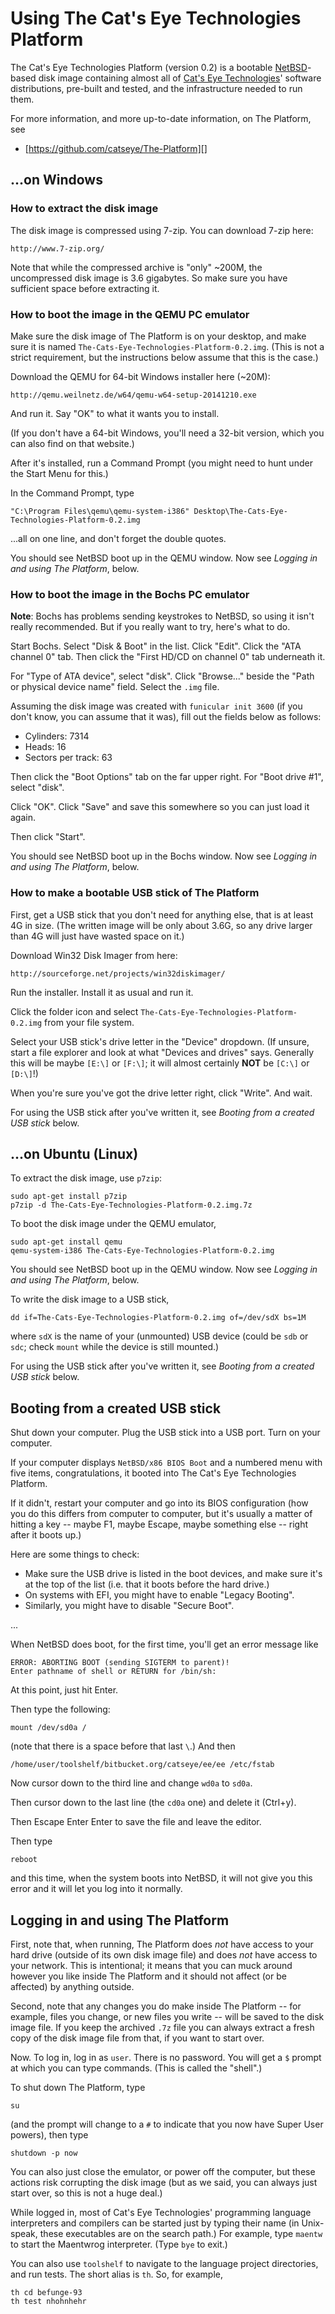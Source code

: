 Using The Cat's Eye Technologies Platform
=========================================

The Cat's Eye Technologies Platform (version 0.2) is a bootable [NetBSD][]-based
disk image containing almost all of [Cat's Eye Technologies][]' software
distributions, pre-built and tested, and the infrastructure needed to run them.

For more information, and more up-to-date information, on The Platform, see

*   [https://github.com/catseye/The-Platform][]

[NetBSD]: http://netbsd.org/
[Cat's Eye Technologies]: http://catseye.tc/
[https://github.com/catseye/The-Platform]: https://github.com/catseye/The-Platform

...on Windows
-------------

### How to extract the disk image ###

The disk image is compressed using 7-zip.  You can download 7-zip here:

    http://www.7-zip.org/

Note that while the compressed archive is "only" ~200M, the uncompressed disk
image is 3.6 gigabytes.  So make sure you have sufficient space before
extracting it.

### How to boot the image in the QEMU PC emulator ###

Make sure the disk image of The Platform is on your desktop, and make sure
it is named `The-Cats-Eye-Technologies-Platform-0.2.img`.  (This is not a
strict requirement, but the instructions below assume that this is the case.)

Download the QEMU for 64-bit Windows installer here (~20M):

    http://qemu.weilnetz.de/w64/qemu-w64-setup-20141210.exe

And run it.  Say "OK" to what it wants you to install.

(If you don't have a 64-bit Windows, you'll need a 32-bit version, which
you can also find on that website.)

After it's installed, run a Command Prompt (you might need to hunt under
the Start Menu for this.)

In the Command Prompt, type

    "C:\Program Files\qemu\qemu-system-i386" Desktop\The-Cats-Eye-Technologies-Platform-0.2.img

...all on one line, and don't forget the double quotes.

You should see NetBSD boot up in the QEMU window.  Now see
_Logging in and using The Platform_, below.

### How to boot the image in the Bochs PC emulator ###

**Note**: Bochs has problems sending keystrokes to NetBSD, so using it
isn't really recommended.  But if you really want to try, here's what to do.

Start Bochs.  Select "Disk & Boot" in the list.  Click "Edit".
Click the "ATA channel 0" tab.  Then click the "First HD/CD on channel 0"
tab underneath it.

For "Type of ATA device", select "disk".  Click "Browse..." beside the
"Path or physical device name" field.  Select the `.img` file.

Assuming the disk image was created with `funicular init 3600` (if you don't
know, you can assume that it was), fill out the fields below as follows:

*   Cylinders: 7314
*   Heads: 16
*   Sectors per track: 63

Then click the "Boot Options" tab on the far upper right.
For "Boot drive #1", select "disk".

Click "OK".  Click "Save" and save this somewhere so you can just
load it again.

Then click "Start".

You should see NetBSD boot up in the Bochs window.  Now see
_Logging in and using The Platform_, below.

### How to make a bootable USB stick of The Platform ###

First, get a USB stick that you don't need for anything else, that is at
least 4G in size.  (The written image will be only about 3.6G, so any drive
larger than 4G will just have wasted space on it.)

Download Win32 Disk Imager from here:

    http://sourceforge.net/projects/win32diskimager/

Run the installer.  Install it as usual and run it.

Click the folder icon and select `The-Cats-Eye-Technologies-Platform-0.2.img`
from your file system.

Select your USB stick's drive letter in the "Device" dropdown.  (If unsure,
start a file explorer and look at what "Devices and drives" says.  Generally
this will be maybe `[E:\]` or `[F:\]`; it will almost certainly **NOT** be
`[C:\]` or `[D:\]`!)

When you're sure you've got the drive letter right, click "Write".  And wait.

For using the USB stick after you've written it, see
_Booting from a created USB stick_ below.

...on Ubuntu (Linux)
--------------------

To extract the disk image, use `p7zip`:

    sudo apt-get install p7zip
    p7zip -d The-Cats-Eye-Technologies-Platform-0.2.img.7z

To boot the disk image under the QEMU emulator,

    sudo apt-get install qemu
    qemu-system-i386 The-Cats-Eye-Technologies-Platform-0.2.img

You should see NetBSD boot up in the QEMU window.  Now see
_Logging in and using The Platform_, below.

To write the disk image to a USB stick,

    dd if=The-Cats-Eye-Technologies-Platform-0.2.img of=/dev/sdX bs=1M

where `sdX` is the name of your (unmounted) USB device (could be `sdb` or
`sdc`; check `mount` while the device is still mounted.)

For using the USB stick after you've written it, see
_Booting from a created USB stick_ below.

Booting from a created USB stick
--------------------------------

Shut down your computer.  Plug the USB stick into a USB port.  Turn on your
computer.

If your computer displays `NetBSD/x86 BIOS Boot` and a numbered menu with
five items, congratulations, it booted into The Cat's Eye Technologies Platform.

If it didn't, restart your computer and go into its BIOS configuration
(how you do this differs from computer to computer, but it's usually a
matter of hitting a key -- maybe F1, maybe Escape, maybe something else --
right after it boots up.)

Here are some things to check:

*   Make sure the USB drive is listed in the boot devices, and make
    sure it's at the top of the list (i.e. that it boots before the
    hard drive.)
*   On systems with EFI, you might have to enable "Legacy Booting".
*   Similarly, you might have to disable "Secure Boot".

...

When NetBSD does boot, for the first time, you'll get an error message like

    ERROR: ABORTING BOOT (sending SIGTERM to parent)!
    Enter pathname of shell or RETURN for /bin/sh:

At this point, just hit Enter.

Then type the following:

    mount /dev/sd0a /

(note that there is a space before that last `\`.)  And then

    /home/user/toolshelf/bitbucket.org/catseye/ee/ee /etc/fstab

Now cursor down to the third line and change `wd0a` to `sd0a`.

Then cursor down to the last line (the `cd0a` one) and delete it (Ctrl+y).

Then Escape Enter Enter to save the file and leave the editor.

Then type

    reboot

and this time, when the system boots into NetBSD, it will not give you
this error and it will let you log into it normally.

Logging in and using The Platform
---------------------------------

First, note that, when running, The Platform does *not* have access to your
hard drive (outside of its own disk image file) and does *not* have access
to your network.  This is intentional; it means that you can muck around
however you like inside The Platform and it should not affect (or be affected)
by anything outside.

Second, note that any changes you do make inside The Platform -- for example,
files you change, or new files you write -- will be saved to the disk image
file.  If you keep the archived `.7z` file you can always extract a fresh
copy of the disk image file from that, if you want to start over.

Now.  To log in, log in as `user`.  There is no password.  You will get a
`$` prompt at which you can type commands.  (This is called the "shell".)

To shut down The Platform, type

    su

(and the prompt will change to a `#` to indicate that you now have Super
User powers), then type

    shutdown -p now

You can also just close the emulator, or power off the computer, but these
actions risk corrupting the disk image (but as we said, you can always just
start over, so this is not a huge deal.)

While logged in, most of Cat's Eye Technologies' programming language
interpreters and compilers can be started just by typing their name
(in Unix-speak, these executables are on the search path.)  For example,
type `maentw` to start the Maentwrog interpreter.  (Type `bye` to exit.)

You can also use `toolshelf` to navigate to the language project directories,
and run tests.  The short alias is `th`.  So, for example,

    th cd befunge-93
    th test nhohnhehr

